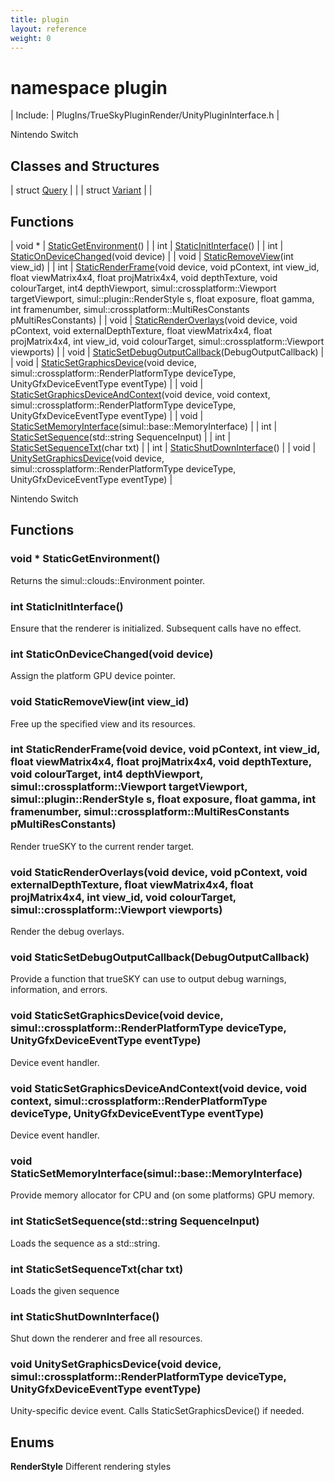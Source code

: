 ```yaml
---
title: plugin
layout: reference
weight: 0
---
```

namespace plugin
===

| Include: | PlugIns/TrueSkyPluginRender/UnityPluginInterface.h |

Nintendo Switch
  


Classes and Structures
---

| struct [Query](plugin/Query) |  |
| struct [Variant](plugin/Variant) |  |

Functions
---

| void * | [StaticGetEnvironment](#StaticGetEnvironment)() |
| int | [StaticInitInterface](#StaticInitInterface)() |
| int | [StaticOnDeviceChanged](#StaticOnDeviceChanged)(void device) |
| void | [StaticRemoveView](#StaticRemoveView)(int view_id) |
| int | [StaticRenderFrame](#StaticRenderFrame)(void device, void pContext, int view_id, float viewMatrix4x4, float projMatrix4x4, void depthTexture, void colourTarget, int4 depthViewport, simul::crossplatform::Viewport targetViewport, simul::plugin::RenderStyle s, float exposure, float gamma, int framenumber, simul::crossplatform::MultiResConstants pMultiResConstants) |
| void | [StaticRenderOverlays](#StaticRenderOverlays)(void device, void pContext, void externalDepthTexture, float viewMatrix4x4, float projMatrix4x4, int view_id, void colourTarget, simul::crossplatform::Viewport viewports) |
| void | [StaticSetDebugOutputCallback](#StaticSetDebugOutputCallback)(DebugOutputCallback) |
| void | [StaticSetGraphicsDevice](#StaticSetGraphicsDevice)(void device, simul::crossplatform::RenderPlatformType deviceType, UnityGfxDeviceEventType eventType) |
| void | [StaticSetGraphicsDeviceAndContext](#StaticSetGraphicsDeviceAndContext)(void device, void context, simul::crossplatform::RenderPlatformType deviceType, UnityGfxDeviceEventType eventType) |
| void | [StaticSetMemoryInterface](#StaticSetMemoryInterface)(simul::base::MemoryInterface) |
| int | [StaticSetSequence](#StaticSetSequence)(std::string SequenceInput) |
| int | [StaticSetSequenceTxt](#StaticSetSequenceTxt)(char txt) |
| int | [StaticShutDownInterface](#StaticShutDownInterface)() |
| void | [UnitySetGraphicsDevice](#UnitySetGraphicsDevice)(void device, simul::crossplatform::RenderPlatformType deviceType, UnityGfxDeviceEventType eventType) |

Nintendo Switch
  


Functions
---

### <a name="StaticGetEnvironment"/>void * StaticGetEnvironment()
Returns the simul::clouds::Environment pointer.

### <a name="StaticInitInterface"/>int StaticInitInterface()
Ensure that the renderer is initialized. Subsequent calls have no effect.

### <a name="StaticOnDeviceChanged"/>int StaticOnDeviceChanged(void device)
Assign the platform GPU device pointer.

### <a name="StaticRemoveView"/>void StaticRemoveView(int view_id)
Free up the specified view and its resources.

### <a name="StaticRenderFrame"/>int StaticRenderFrame(void device, void pContext, int view_id, float viewMatrix4x4, float projMatrix4x4, void depthTexture, void colourTarget, int4 depthViewport, simul::crossplatform::Viewport targetViewport, simul::plugin::RenderStyle s, float exposure, float gamma, int framenumber, simul::crossplatform::MultiResConstants pMultiResConstants)
Render trueSKY to the current render target.

### <a name="StaticRenderOverlays"/>void StaticRenderOverlays(void device, void pContext, void externalDepthTexture, float viewMatrix4x4, float projMatrix4x4, int view_id, void colourTarget, simul::crossplatform::Viewport viewports)
Render the debug overlays.

### <a name="StaticSetDebugOutputCallback"/>void StaticSetDebugOutputCallback(DebugOutputCallback)
Provide a function that trueSKY can use to output debug warnings, information, and errors.

### <a name="StaticSetGraphicsDevice"/>void StaticSetGraphicsDevice(void device, simul::crossplatform::RenderPlatformType deviceType, UnityGfxDeviceEventType eventType)
Device event handler.

### <a name="StaticSetGraphicsDeviceAndContext"/>void StaticSetGraphicsDeviceAndContext(void device, void context, simul::crossplatform::RenderPlatformType deviceType, UnityGfxDeviceEventType eventType)
Device event handler.

### <a name="StaticSetMemoryInterface"/>void StaticSetMemoryInterface(simul::base::MemoryInterface)
Provide memory allocator for CPU and (on some platforms) GPU memory.

### <a name="StaticSetSequence"/>int StaticSetSequence(std::string SequenceInput)
Loads the sequence as a std::string.

### <a name="StaticSetSequenceTxt"/>int StaticSetSequenceTxt(char txt)
Loads the given sequence

### <a name="StaticShutDownInterface"/>int StaticShutDownInterface()
Shut down the renderer and free all resources.

### <a name="UnitySetGraphicsDevice"/>void UnitySetGraphicsDevice(void device, simul::crossplatform::RenderPlatformType deviceType, UnityGfxDeviceEventType eventType)
Unity-specific device event. Calls StaticSetGraphicsDevice() if needed.

Enums
---

**RenderStyle**  Different rendering styles

